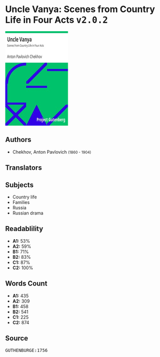 # Uncle Vanya: Scenes from Country Life in Four Acts <kbd>v2.0.2</kbd>

![](./cover.medium.jpg "")

## Authors


 - Chekhov, Anton Pavlovich <small>(1860 - 1904)</small>

## Translators



## Subjects


 - Country life
 - Families
 - Russia
 - Russian drama

## Readablility


 - **A1:** 53%
 - **A2:** 59%
 - **B1:** 71%
 - **B2:** 83%
 - **C1:** 87%
 - **C2:** 100%

## Words Count


 - **A1:** 435
 - **A2:** 309
 - **B1:** 458
 - **B2:** 541
 - **C1:** 225
 - **C2:** 874

## Source


<kbd>GUTHENBURGE:1756</kbd>
